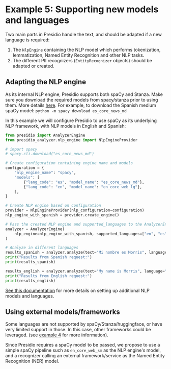 # Example 5: Supporting new models and languages

Two main parts in Presidio handle the text, and should be adapted if a new language is required:

1. The `NlpEngine` containing the NLP model which performs tokenization, lemmatization, Named Entity Recognition and other NLP tasks.
2. The different PII recognizers (`EntityRecognizer` objects) should be adapted or created.

## Adapting the NLP engine

As its internal NLP engine, Presidio supports both spaCy and Stanza. Make sure you download the required models from spacy/stanza prior to using them. More details [here](https://microsoft.github.io/presidio/analyzer/languages/#configuring-the-nlp-engine). For example, to download the Spanish medium spaCy model: `python -m spacy download es_core_news_md`

In this example we will configure Presidio to use spaCy as its underlying NLP framework, with NLP models in English and Spanish:

<!--pytest-codeblocks:cont-->
```python
from presidio import AnalyzerEngine
from presidio_analyzer.nlp_engine import NlpEngineProvider

# import spacy
# spacy.cli.download("es_core_news_md")

# Create configuration containing engine name and models
configuration = {
    "nlp_engine_name": "spacy",
    "models": [
        {"lang_code": "es", "model_name": "es_core_news_md"},
        {"lang_code": "en", "model_name": "en_core_web_lg"},
    ],
}

# Create NLP engine based on configuration
provider = NlpEngineProvider(nlp_configuration=configuration)
nlp_engine_with_spanish = provider.create_engine()

# Pass the created NLP engine and supported_languages to the AnalyzerEngine
analyzer = AnalyzerEngine(
    nlp_engine=nlp_engine_with_spanish, supported_languages=["en", "es"]
)

# Analyze in different languages
results_spanish = analyzer.analyze(text="Mi nombre es Morris", language="es")
print("Results from Spanish request:")
print(results_spanish)

results_english = analyzer.analyze(text="My name is Morris", language="en")
print("Results from English request:")
print(results_english)
```

[See this documentation](https://microsoft.github.io/presidio/analyzer/languages/) for more details on setting up additional NLP models and languages.

## Using external models/frameworks

Some languages are not supported by spaCy/Stanza/huggingface, or have very limited support in those. In this case, other frameworks could be leveraged. (see [example 4](04_external_services.md) for more information).

Since Presidio requires a spaCy model to be passed, we propose to use a simple spaCy pipeline such as `en_core_web_sm` as the NLP engine's model, and a recognizer calling an external framework/service as the Named Entity Recognition (NER) model.
